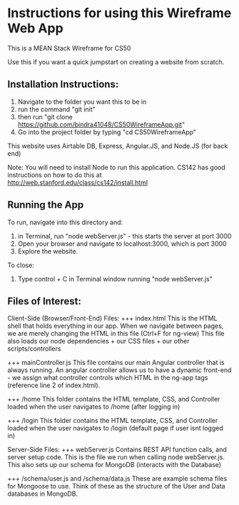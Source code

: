 # Instructions for using this Wireframe Web App
This is a MEAN Stack Wireframe for CS50

Use this if you want a quick jumpstart on creating a website from scratch.

## Installation Instructions:
1. Navigate to the folder you want this to be in
2. run the command "git init"
3. then run "git clone https://github.com/bindra41048/CS50WireframeApp.git"
4. Go into the project folder by typing "cd CS50WireframeApp"

This website uses Airtable DB, Express, Angular.JS, and Node.JS (for back end)

Note: You will need to install Node to run this application. CS142 has good instructions on how to do this at http://web.stanford.edu/class/cs142/install.html

## Running the App
To run, navigate into this directory and:
1. in Terminal, run "node webServer.js" - this starts the server at port 3000
2. Open your browser and navigate to localhost:3000, which is port 3000
3. Explore the website.

To close:
1. Type control + C in Terminal window running "node webServer.js"

## Files of Interest:
Client-Side (Browser/Front-End) Files:
+++ index.html
This is the HTML shell that holds everything in our app. When we navigate between pages, we are merely changing the HTML in this file (Ctrl+F for ng-view)
This file also loads our node dependencies + our CSS files + our other scripts/controllers

+++ mainController.js
This file contains our main Angular controller that is always running. An angular controller allows us to have a dynamic front-end - we assign what controller controls which HTML in the ng-app tags (reference line 2 of index.html).

+++ /home
This folder contains the HTML template, CSS, and Controller loaded when the user navigates to /home (after logging in)

+++ /login
This folder contains the HTML template, CSS, and Controller loaded when the user navigates to /login (default page if user isnt logged in)

Server-Side Files:
+++ webServer.js
Contains REST API function calls, and server setup code. This is the file we run when calling node webServer.js.
This also sets up our schema for MongoDB (interacts with the Database)

+++ /schema/user.js and /schema/data.js
These are example schema files for Mongoose to use. Think of these as the structure of the User and Data databases in MongoDB.
